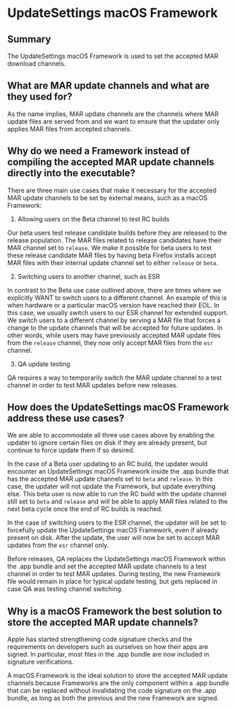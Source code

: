 # UpdateSettings macOS Framework

## Summary

The UpdateSettings macOS Framework is used to set the accepted MAR download
channels.

## What are MAR update channels and what are they used for?

As the name implies, MAR update channels are the channels where MAR update files
are served from and we want to ensure that the updater only applies MAR files
from accepted channels.

## Why do we need a Framework instead of compiling the accepted MAR update channels directly into the executable?

There are three main use cases that make it necessary for the accepted MAR
update channels to be set by external means, such as a macOS Framework:

  1. Allowing users on the Beta channel to test RC builds

Our beta users test release candidate builds before they are released to the
release population. The MAR files related to release candidates have their MAR
channel set to `release`. We make it possible for beta users to test these
release candidate MAR files by having beta Firefox installs accept MAR files
with their internal update channel set to either `release` or `beta`.

  2. Switching users to another channel, such as ESR

In contrast to the Beta use case outlined above, there are times where we
explicitly WANT to switch users to a different channel. An example of this is
when hardware or a particular macOS version have reached their EOL. In this
case, we usually switch users to our ESR channel for extended support. We switch
users to a different channel by serving a MAR file that forces a change to the
update channels that will be accepted for future updates. In other words, while
users may have previously accepted MAR update files from the `release` channel,
they now only accept MAR files from the `esr` channel.

  3. QA update testing

QA requires a way to temporarily switch the MAR update channel to a test channel
in order to test MAR updates before new releases.

## How does the UpdateSettings macOS Framework address these use cases?

We are able to accommodate all three use cases above by enabling the updater to
ignore certain files on disk if they are already present, but continue to force
update them if so desired.

In the case of a Beta user updating to an RC build, the updater would encounter
an UpdateSettings macOS Framework inside the .app bundle that has the accepted
MAR update channels set to `beta` and `release`. In this case, the updater will
not update the Framework, but update everything else. This beta user is now able
to run the RC build with the update channel still set to `beta` and `release`
and will be able to apply MAR files related to the next beta cycle once the end
of RC builds is reached.

In the case of switching users to the ESR channel, the updater will be set to
forcefully update the UpdateSettings macOS Framework, even if already present on
disk. After the update, the user will now be set to accept MAR updates from the
`esr` channel only.

Before releases, QA replaces the UpdateSettings macOS Framework within the .app
bundle and set the accepted MAR update channels to a test channel in order to
test MAR updates. During testing, the new Framework file would remain in place
for typical update testing, but gets replaced in case QA was testing channel
switching.

## Why is a macOS Framework the best solution to store the accepted MAR update channels?

Apple has started strengthening code signature checks and the requirements on
developers such as ourselves on how their apps are signed. In particular,
most files in the .app bundle are now included in signature verifications.

A macOS Framework is the ideal solution to store the accepted MAR update
channels because Frameworks are the only component within a .app bundle that can
be replaced without invalidating the code signature on the .app bundle, as long
as both the previous and the new Framework are signed.
